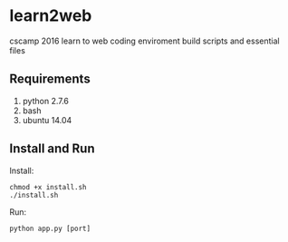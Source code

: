 # learn2web
cscamp 2016
learn to web coding enviroment build scripts and essential files

Requirements
--
1. python 2.7.6
2. bash
3. ubuntu 14.04

Install and Run
--

Install:
```shell=
chmod +x install.sh
./install.sh
```

Run:
```python=
python app.py [port]
```
